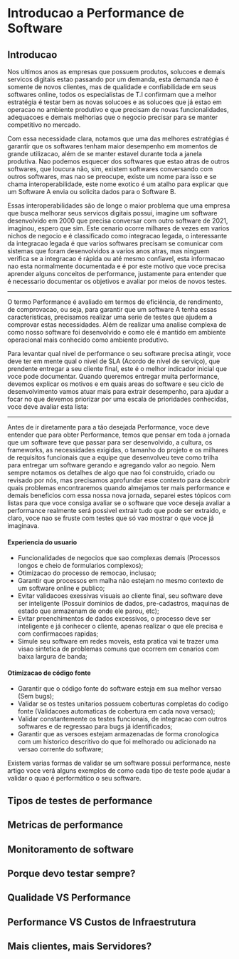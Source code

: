 # Introducao a Performance de Software

## Introducao

Nos ultimos anos as empresas que possuem produtos, solucoes e demais servicos digitais estao passando por um demanda, esta demanda nao é somente de novos clientes, 
mas de qualidade e confiabilidade em seus softwares online, todos os especialistas de T.I confirmam que a melhor estratégia é testar bem as novas solucoes e as solucoes que já 
estao em operacao no ambiente produtivo e que precisam de novas funcionalidades, adequacoes e demais melhorias que o negocio precisar para se manter competitivo no mercado.

Com essa necessidade clara, notamos que uma das melhores estratégias é garantir que os softwares tenham maior desempenho em momentos de grande utilizacao, além de se manter estavel
durante toda a janela produtiva. Nao podemos esquecer dos softwares que estao atras de outros softwares, que loucura não, sim, existem softwares conversando com outros softwares, 
mas nao se preocupe, existe um nome para isso e se chama interoperabilidade, este nome exotico é um atalho para explicar que um Software A envia ou solicita dados para o Software B.

Essas interoperabilidades são de longe o maior problema que uma empresa que busca melhorar seus servicos digitais possui, imagine um software desenvolvido em 2000 que precisa 
conversar com outro software de 2021, imaginou, espero que sim. Este cenario ocorre milhares de vezes em varios nichos de negocio e é classificado como integracao legada, o 
interessante da integracao legada é que varios softwares precisam se comunicar com sistemas que foram desenvolvidos a varios anos atras, mas ninguem verifica se a integracao 
é rápida ou até mesmo confiavel, esta informacao nao esta normalmente documentada e é por este motivo que voce precisa aprender alguns conceitos de performance, justamente para entender que é necessario documentar os objetivos e avaliar por meios de novos testes.

<hr />

O termo Performance é avaliado em termos de eficiência, de rendimento, de comprovacao, ou seja, para garantir que um software A tenha essas caracteristicas, precisamos realizar uma serie de testes que ajudem a comprovar estas necessidades. Além de realizar uma analise complexa de como nosso software foi desenvolvido e como ele é mantido em ambiente operacional mais conhecido como ambiente produtivo.

Para levantar qual nivel de performance o seu software precisa atingir, voce deve ter em mente qual o nivel de SLA (Acordo de nível de serviço), que prendente entregar a seu cliente final, este é o melhor indicador inicial que voce pode documentar. Quando queremos entregar muita performance, devemos explicar os motivos e em quais areas do software e seu ciclo de desenvolvimento vamos atuar mais para extrair desempenho, para ajudar a focar no que devemos priorizar por uma escala de prioridades conhecidas, voce deve avaliar esta lista:

<hr />

Antes de ir diretamente para a tão desejada Performance, voce deve entender que para obter Performance, temos que pensar em toda a jornada que um software teve que passar para ser desenvolvido, a cultura, os frameworks, as necessidades exigidas, o tamanho do projeto e os milhares de requisitos funcionais que a equipe que desenvolveu teve como trilha para entregar um software gerando e agregando valor ao negoio. Nem sempre notamos os detalhes de algo que nao foi construido, criado ou revisado por nós, mas precisamos aprofundar esse contexto para descobrir quais problemas encontraremos quando almejamos ter mais performance e demais beneficios com essa nossa nova jornada, separei estes tópicos com listas para que voce consiga avaliar se o software que voce deseja avaliar a performance realmente será possivel extrair tudo que pode ser extraido, e claro, voce nao se fruste com testes que só vao mostrar o que voce já imaginava.

#### Experiencia do usuario
- Funcionalidades de negocios que sao complexas demais (Processos longos e cheio de formularios complexos);
- Otimizacao do processo de remocao, inclusao;
- Garantir que processos em malha não estejam no mesmo contexto de um software online e publico;
- Evitar validacoes exessivas visuais ao cliente final, seu software deve ser inteligente (Possuir dominios de dados, pre-cadastros, maquinas de estado que armazenam de onde ele parou, etc);
- Evitar preenchimentos de dados excessivos, o processo deve ser inteligente e já conhecer o cliente, apenas realizar o que ele precisa e com confirmacoes rapidas;
- Simule seu software em redes moveis, esta pratica vai te trazer uma visao sintetica de problemas comuns que ocorrem em cenarios com baixa largura de banda;

#### Otimizacao de código fonte
- Garantir que o código fonte do software esteja em sua melhor versao (Sem bugs);
- Validar se os testes unitarios possuem coberturas completas do codigo fonte (Validacoes automaticas de cobertura em cada nova versao);
- Validar constantemente os testes funcionais, de integracao com outros softwares e de regressao para bugs já identificados;
- Garantir que as versoes estejam armazenadas de forma cronologica com um historico descritivo do que foi melhorado ou adicionado na versao corrente do software;


Existem varias formas de validar se um software possui performance, neste artigo voce verá alguns exemplos de como cada tipo de teste pode ajudar a validar o quao é performático o seu software.

## Tipos de testes de performance

## Metricas de performance

## Monitoramento de software

## Porque devo testar sempre?

## Qualidade VS Performance

## Performance VS Custos de Infraestrutura

## Mais clientes, mais Servidores?

